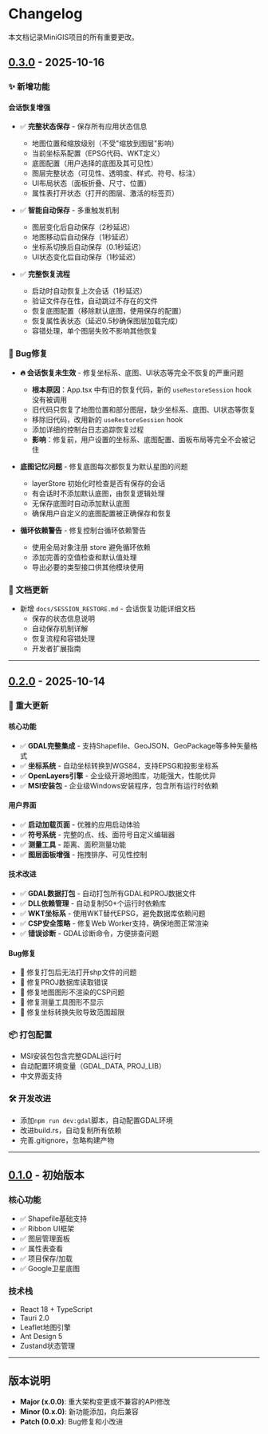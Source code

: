 # Changelog

本文档记录MiniGIS项目的所有重要更改。

## [0.3.0] - 2025-10-16

### ✨ 新增功能

#### 会话恢复增强
- ✅ **完整状态保存** - 保存所有应用状态信息
  - 地图位置和缩放级别（不受"缩放到图层"影响）
  - 当前坐标系配置（EPSG代码、WKT定义）
  - 底图配置（用户选择的底图及其可见性）
  - 图层完整状态（可见性、透明度、样式、符号、标注）
  - UI布局状态（面板折叠、尺寸、位置）
  - 属性表打开状态（打开的图层、激活的标签页）

- ✅ **智能自动保存** - 多重触发机制
  - 图层变化后自动保存（2秒延迟）
  - 地图移动后自动保存（1秒延迟）
  - 坐标系切换后自动保存（0.1秒延迟）
  - UI状态变化后自动保存（1秒延迟）

- ✅ **完整恢复流程**
  - 启动时自动恢复上次会话（1秒延迟）
  - 验证文件存在性，自动跳过不存在的文件
  - 恢复底图配置（移除默认底图，使用保存的配置）
  - 恢复属性表状态（延迟0.5秒确保图层加载完成）
  - 容错处理，单个图层失败不影响其他恢复

### 🐛 Bug修复
- **🔥 会话恢复未生效** - 修复坐标系、底图、UI状态等完全不恢复的严重问题
  - **根本原因**：App.tsx 中有旧的恢复代码，新的 `useRestoreSession` hook 没有被调用
  - 旧代码只恢复了地图位置和部分图层，缺少坐标系、底图、UI状态等恢复
  - 移除旧代码，改用新的 `useRestoreSession` hook
  - 添加详细的控制台日志追踪恢复过程
  - **影响**：修复前，用户设置的坐标系、底图配置、面板布局等完全不会被记住

- **底图记忆问题** - 修复底图每次都恢复为默认星图的问题
  - layerStore 初始化时检查是否有保存的会话
  - 有会话时不添加默认底图，由恢复逻辑处理
  - 无保存底图时自动添加默认底图
  - 确保用户自定义的底图配置被正确保存和恢复

- **循环依赖警告** - 修复控制台循环依赖警告
  - 使用全局对象注册 store 避免循环依赖
  - 添加完善的空值检查和默认值处理
  - 导出必要的类型接口供其他模块使用

### 📖 文档更新
- 新增 `docs/SESSION_RESTORE.md` - 会话恢复功能详细文档
  - 保存的状态信息说明
  - 自动保存机制详解
  - 恢复流程和容错处理
  - 开发者扩展指南

---

## [0.2.0] - 2025-10-14

### 🎉 重大更新

#### 核心功能
- ✅ **GDAL完整集成** - 支持Shapefile、GeoJSON、GeoPackage等多种矢量格式
- ✅ **坐标系统** - 自动坐标转换到WGS84，支持EPSG和投影坐标系
- ✅ **OpenLayers引擎** - 企业级开源地图库，功能强大，性能优异
- ✅ **MSI安装包** - 企业级Windows安装程序，包含所有运行时依赖

#### 用户界面
- ✅ **启动加载页面** - 优雅的应用启动体验
- ✅ **符号系统** - 完整的点、线、面符号自定义编辑器
- ✅ **测量工具** - 距离、面积测量功能
- ✅ **图层面板增强** - 拖拽排序、可见性控制

#### 技术改进
- ✅ **GDAL数据打包** - 自动打包所有GDAL和PROJ数据文件
- ✅ **DLL依赖管理** - 自动复制50+个运行时依赖库
- ✅ **WKT坐标系** - 使用WKT替代EPSG，避免数据库依赖问题
- ✅ **CSP安全策略** - 修复Web Worker支持，确保地图正常渲染
- ✅ **错误诊断** - GDAL诊断命令，方便排查问题

#### Bug修复
- 🐛 修复打包后无法打开shp文件的问题
- 🐛 修复PROJ数据库读取错误
- 🐛 修复地图图形不渲染的CSP问题
- 🐛 修复测量工具图形不显示
- 🐛 修复坐标转换失败导致范围超限

### 📦 打包配置
- MSI安装包包含完整GDAL运行时
- 自动配置环境变量（GDAL_DATA, PROJ_LIB）
- 中文界面支持

### 🛠️ 开发改进
- 添加`npm run dev:gdal`脚本，自动配置GDAL环境
- 改进build.rs，自动复制所有依赖
- 完善.gitignore，忽略构建产物

---

## [0.1.0] - 初始版本

### 核心功能
- ✅ Shapefile基础支持
- ✅ Ribbon UI框架
- ✅ 图层管理面板
- ✅ 属性表查看
- ✅ 项目保存/加载
- ✅ Google卫星底图

### 技术栈
- React 18 + TypeScript
- Tauri 2.0
- Leaflet地图引擎
- Ant Design 5
- Zustand状态管理

---

## 版本说明

- **Major (x.0.0)**: 重大架构变更或不兼容的API修改
- **Minor (0.x.0)**: 新功能添加，向后兼容
- **Patch (0.0.x)**: Bug修复和小改进

[0.3.0]: https://github.com/xiaofuX1/MiniGIS/releases/tag/v0.3.0
[0.2.0]: https://github.com/xiaofuX1/MiniGIS/releases/tag/v0.2.0
[0.1.0]: https://github.com/xiaofuX1/MiniGIS/releases/tag/v0.1.0
